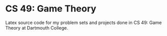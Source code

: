 # CS 49: Game Theory

Latex source code for my problem sets and projects done in
CS 49: Game Theory at Dartmouth College.
